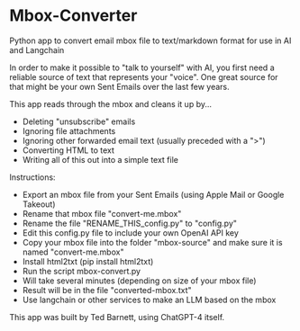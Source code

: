 # Mbox-Converter
Python app to convert email mbox file to text/markdown format for use in AI and Langchain

In order to make it possible to "talk to yourself" with AI, you first need a reliable source of text that represents your "voice".  One great source for that might be your own Sent Emails over the last few years.  

This app reads through the mbox and cleans it up by...
- Deleting "unsubscribe" emails
- Ignoring file attachments
- Ignoring other forwarded email text (usually preceded with a ">")
- Converting HTML to text
- Writing all of this out into a simple text file

Instructions:
- Export an mbox file from your Sent Emails (using Apple Mail or Google Takeout)
- Rename that mbox file "convert-me.mbox"
- Rename the file "RENAME_THIS_config.py" to "config.py"
- Edit this config.py file to include your own OpenAI API key
- Copy your mbox file into the folder "mbox-source" and make sure it is named "convert-me.mbox"
- Install html2txt (pip install html2txt)
- Run the script mbox-convert.py
- Will take several minutes (depending on size of your mbox file)
- Result will be in the file "converted-mbox.txt"
- Use langchain or other services to make an LLM based on the mbox



This app was built by Ted Barnett, using ChatGPT-4 itself.
